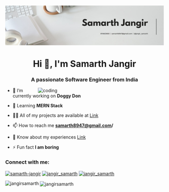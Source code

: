 ![logo](https://github.com/jangirsamarth/jangirsamarth/blob/main/banner.jpeg)
<h1 align="center">Hi 👋, I'm Samarth Jangir</h1>
<h3 align="center">A passionate Software Engineer from India</h3>
<img align="right" alt="coding" width="400" src="https://user-images.githubusercontent.com/55389276/140866485-8fb1c876-9a8f-4d6a-98dc-08c4981eaf70.gif">

- 🔭 I’m currently working on **Doggy Don**

- 🌱 Learning **MERN Stack**

- 👨‍💻 All of my projects are available at [Link](https://github.com/jangirsamarth?tab=repositories)

- 📫 How to reach me **samarth8947@gmail.com/**

- 📄 Know about my experiences [Link]((https://drive.google.com/drive/folders/1FP3ScQ-ORZnKKG9c-YrRaPMNdnC555pV))

- ⚡ Fun fact **I am boring**

<h3 align="left">Connect with me:</h3>
<p align="left">
<a href="https://linkedin.com/in/samarth-jangir" target="blank"><img align="center" src="https://raw.githubusercontent.com/rahuldkjain/github-profile-readme-generator/master/src/images/icons/Social/linked-in-alt.svg" alt="samarth-jangir" height="30" width="40" /></a>
<a href="https://instagram.com/jangir_samarth" target="blank"><img align="center" src="https://raw.githubusercontent.com/rahuldkjain/github-profile-readme-generator/master/src/images/icons/Social/instagram.svg" alt="jangir_samarth" height="30" width="40" /></a>
<a href="https://www.codechef.com/users/jangir_samarth" target="blank"><img align="center" src="https://cdn.jsdelivr.net/npm/simple-icons@3.1.0/icons/codechef.svg" alt="jangir_samarth" height="30" width="40" /></a>
</p>



<p><img align="left" src="https://github-readme-stats.vercel.app/api/top-langs?username=jangirsamarth&show_icons=true&locale=en&layout=compact" alt="jangirsamarth" /></p>

<p>&nbsp;<img align="center" src="https://github-readme-stats.vercel.app/api?username=jangirsamarth&show_icons=true&locale=en" alt="jangirsamarth" /></p>
